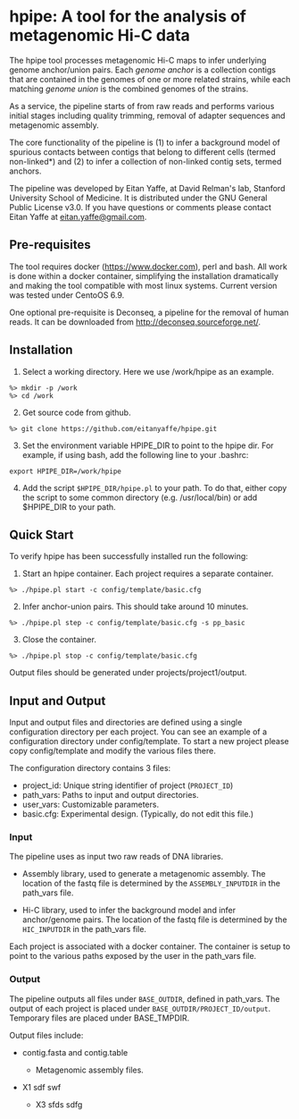 # hpipe: A tool for the analysis of metagenomic Hi-C data

The hpipe tool processes metagenomic Hi-C maps to infer underlying
genome anchor/union pairs. Each *genome anchor* is a collection contigs that
are contained in the genomes of one or more related strains, while each
matching *genome union* is the combined genomes of the strains.

As a service, the pipeline starts of from raw reads and performs various
initial stages including quality trimming, removal of adapter sequences
and metagenomic assembly.

The core functionality of the pipeline is (1) to infer a background model of
spurious contacts between contigs that belong to different cells (termed
non-linked*) and (2) to infer a collection of non-linked contig sets, termed
anchors.

The pipeline was developed by Eitan Yaffe, at David Relman's lab, Stanford
University School of Medicine. It is distributed under the GNU General
Public License v3.0. If you have questions or comments please contact Eitan
Yaffe at eitan.yaffe@gmail.com.

## Pre-requisites

The tool requires docker (https://www.docker.com), perl and bash. All work is
done within a docker container, simplifying the installation dramatically and
making the tool compatible with most linux systems. Current version was tested
under CentoOS 6.9.

One optional pre-requisite is Deconseq, a pipeline for the removal of human
reads. It can be downloaded from http://deconseq.sourceforge.net/.

## Installation

1. Select a working directory. Here we use /work/hpipe as an example.
```
%> mkdir -p /work
%> cd /work
```

2. Get source code from github.
```
%> git clone https://github.com/eitanyaffe/hpipe.git
```

3. Set the environment variable HPIPE_DIR to point to the hpipe dir.
For example, if using bash, add the following line to your .bashrc:
```
export HPIPE_DIR=/work/hpipe
```

4. Add the script `$HPIPE_DIR/hpipe.pl` to your path. To do that, either copy the
script to some common directory (e.g. /usr/local/bin) or add $HPIPE_DIR to your
path.

## Quick Start

To verify hpipe has been successfully installed run the following:

1. Start an hpipe container. Each project requires a separate container.
```
%> ./hpipe.pl start -c config/template/basic.cfg
```

2. Infer anchor-union pairs. This should take around 10 minutes.
```
%> ./hpipe.pl step -c config/template/basic.cfg -s pp_basic
```

3. Close the container.
```
%> ./hpipe.pl stop -c config/template/basic.cfg
```

Output files should be generated under projects/project1/output.

## Input and Output

Input and output files and directories are defined using a single configuration
directory per each project.  You can see an example of a configuration directory
under config/template. To start a new project please copy config/template
and modify the various files there.

The configuration directory contains 3 files:
* project_id: Unique string identifier of project (`PROJECT_ID`)
* path_vars: Paths to input and output directories.
* user_vars: Customizable parameters.
* basic.cfg: Experimental design. (Typically, do not edit this file.)

### Input

The pipeline uses as input two raw reads of DNA libraries.

* Assembly library, used to generate a metagenomic assembly. The location of the
fastq file is determined by the `ASSEMBLY_INPUTDIR` in the path_vars file.

* Hi-C library, used to infer the background model and infer anchor/genome
pairs. The location of the fastq file is determined by the `HIC_INPUTDIR` in
the path_vars file.

Each project is associated with a docker container. The container is setup
to point to the various paths exposed by the user in the path_vars file.

### Output

The pipeline outputs all files under `BASE_OUTDIR`, defined in path_vars.
The output of each project is placed under `BASE_OUTDIR/PROJECT_ID/output`.
Temporary files are placed under BASE_TMPDIR.

Output files include:

* contig.fasta and contig.table
  * Metagenomic assembly files.

* X1 sdf swf
  * X3 sfds sdfg

